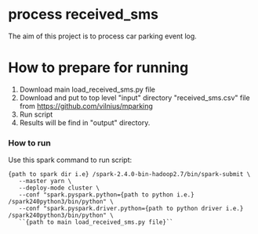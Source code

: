# process received_sms

The aim of this project is to process car parking event log.

# How to prepare for running

1. Download main load_received_sms.py file
2. Download and put to top level "input" directory "received_sms.csv" file from https://github.com/vilnius/mparking
3. Run script
4. Results will be find in "output" directory.

### How to run

Use this spark command to run script:

```
{path to spark dir i.e} /spark-2.4.0-bin-hadoop2.7/bin/spark-submit \
   --master yarn \
   --deploy-mode cluster \
   --conf "spark.pyspark.python={path to python i.e.} /spark240python3/bin/python" \
   --conf "spark.pyspark.driver.python={path to python driver i.e.} /spark240python3/bin/python" \
   ``{path to main load_received_sms.py file}``
```

